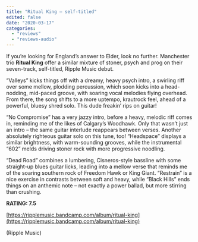 ```yaml
---
title: "Ritual King – self-titled"
edited: false
date: "2020-03-17"
categories:
  - "reviews"
  - "reviews-audio"
---
```


If you’re looking for England’s answer to Elder, look no further. Manchester trio **Ritual King** offer a similar mixture of stoner, psych and prog on their seven-track, self-titled, Ripple Music debut.

“Valleys” kicks things off with a dreamy, heavy psych intro, a swirling riff over some mellow, plodding percussion, which soon kicks into a head-nodding, mid-paced groove, with soaring vocal melodies flying overhead. From there, the song shifts to a more uptempo, krautrock feel, ahead of a powerful, bluesy shred solo. This dude freakin’ rips on guitar!

“No Compromise” has a very jazzy intro, before a heavy, melodic riff comes in, reminding me of the likes of Calgary’s Woodhawk. Only that wasn’t just an intro – the same guitar interlude reappears between verses. Another absolutely righteous guitar solo on this tune, too! “Headspace” displays a similar brightness, with warm-sounding grooves, while the instrumental “602” melds driving stoner rock with more progressive noodling.

“Dead Road” combines a lumbering, Cisneros-style bassline with some straight-up blues guitar licks, leading into a mellow verse that reminds me of the soaring southern rock of Freedom Hawk or King Giant. “Restrain” is a nice exercise in contrasts between soft and heavy, while “Black Hills” ends things on an anthemic note – not exactly a power ballad, but more stirring than crushing.

**RATING: 7.5**

[https://ripplemusic.bandcamp.com/album/ritual-king](https://ripplemusic.bandcamp.com/album/ritual-king)

(Ripple Music)
